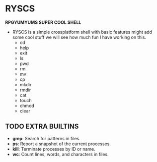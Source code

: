# RYSCS

**RPGYUMYUMS SUPER COOL SHELL**

- RYSCS is a simple crossplatform shell with basic features might add some cool stuff we will see how much fun I have working on this.
    - cd
    - help
    - exit
    - ls
    - pwd
    - rm
    - mv
    - cp
    - mkdir
    - rmdir
    - cat
    - touch
    - chmod
    - clear

## TODO EXTRA BUILTINS 
- **grep**: Search for patterns in files. 
- **ps**: Report a snapshot of the current processes. 
- **kill**: Terminate processes by ID or name. 
- **wc**: Count lines, words, and characters in files.
